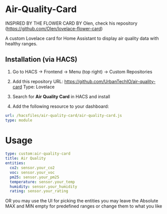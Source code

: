 # Air-Quality-Card
INSPIRED BY THE FLOWER CARD BY Olen, check his repository (https://github.com/Olen/lovelace-flower-card)


A custom Lovelace card for Home Assistant to display air quality data with healthy ranges.

## Installation (via HACS)

1. Go to HACS → Frontend → Menu (top right) → Custom Repositories
2. Add this repository URL:
https://github.com/UrbanTechIO/air-quality-card
Type: Lovelace

3. Search for **Air Quality Card** in HACS and install
4. Add the following resource to your dashboard:

```yaml
url: /hacsfiles/air-quality-card/air-quality-card.js
type: module
```

# Usage

```yaml
type: custom:air-quality-card
title: Air Quality
entities:
  co2: sensor.your_co2
  voc: sensor.your_voc
  pm25: sensor.your_pm25
  temperature: sensor.your_temp
  humidity: sensor.your_humidity
  rating: sensor.your_rating
```

  OR you may use the UI for picking the entities
  you may leave the Absolute MAX and MIN empty for predefined ranges or change them to what you like

  
